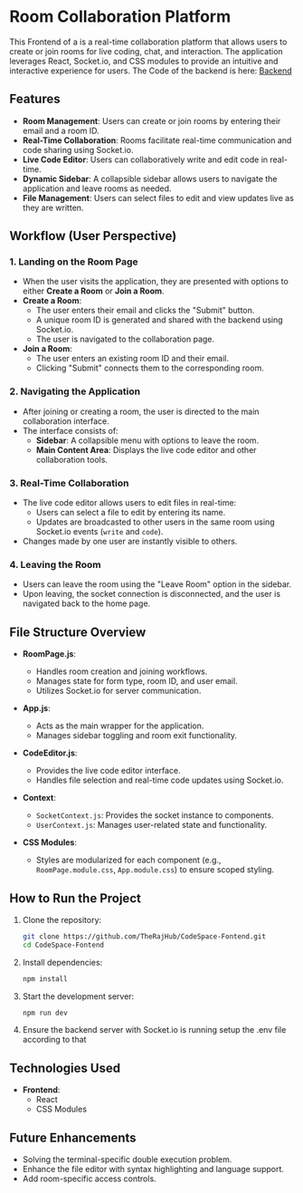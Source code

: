 # Room Collaboration Platform

This Frontend of a is a real-time collaboration platform that allows users to create or join rooms for live coding, chat, and interaction. The application leverages React, Socket.io, and CSS modules to provide an intuitive and interactive experience for users.
The Code of the backend is here: <a href="https://github.com/TheRajHub/CodeSpace-Fontend.git">Backend</a>

## Features

- **Room Management**: Users can create or join rooms by entering their email and a room ID.
- **Real-Time Collaboration**: Rooms facilitate real-time communication and code sharing using Socket.io.
- **Live Code Editor**: Users can collaboratively write and edit code in real-time.
- **Dynamic Sidebar**: A collapsible sidebar allows users to navigate the application and leave rooms as needed.
- **File Management**: Users can select files to edit and view updates live as they are written.

## Workflow (User Perspective)

### 1. Landing on the Room Page
- When the user visits the application, they are presented with options to either **Create a Room** or **Join a Room**.
- **Create a Room**:
  - The user enters their email and clicks the "Submit" button.
  - A unique room ID is generated and shared with the backend using Socket.io.
  - The user is navigated to the collaboration page.
- **Join a Room**:
  - The user enters an existing room ID and their email.
  - Clicking "Submit" connects them to the corresponding room.

### 2. Navigating the Application
- After joining or creating a room, the user is directed to the main collaboration interface.
- The interface consists of:
  - **Sidebar**: A collapsible menu with options to leave the room.
  - **Main Content Area**: Displays the live code editor and other collaboration tools.

### 3. Real-Time Collaboration
- The live code editor allows users to edit files in real-time:
  - Users can select a file to edit by entering its name.
  - Updates are broadcasted to other users in the same room using Socket.io events (`write` and `code`).
- Changes made by one user are instantly visible to others.

### 4. Leaving the Room
- Users can leave the room using the "Leave Room" option in the sidebar.
- Upon leaving, the socket connection is disconnected, and the user is navigated back to the home page.

## File Structure Overview

- **RoomPage.js**:
  - Handles room creation and joining workflows.
  - Manages state for form type, room ID, and user email.
  - Utilizes Socket.io for server communication.

- **App.js**:
  - Acts as the main wrapper for the application.
  - Manages sidebar toggling and room exit functionality.

- **CodeEditor.js**:
  - Provides the live code editor interface.
  - Handles file selection and real-time code updates using Socket.io.

- **Context**:
  - `SocketContext.js`: Provides the socket instance to components.
  - `UserContext.js`: Manages user-related state and functionality.

- **CSS Modules**:
  - Styles are modularized for each component (e.g., `RoomPage.module.css`, `App.module.css`) to ensure scoped styling.

## How to Run the Project

1. Clone the repository:
   ```bash
   git clone https://github.com/TheRajHub/CodeSpace-Fontend.git
   cd CodeSpace-Fontend
   ```

2. Install dependencies:
   ```bash
   npm install
   ```

3. Start the development server:
   ```bash
   npm run dev
   ```

4. Ensure the backend server with Socket.io is running setup the .env file according to that

## Technologies Used

- **Frontend**:
  - React 
  - CSS Modules

## Future Enhancements

- Solving the terminal-specific double execution problem.
- Enhance the file editor with syntax highlighting and language support.
- Add room-specific access controls.


